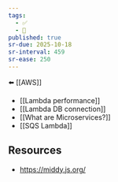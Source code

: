 ```yaml
---
tags:
  - ✅
  - 🧭
published: true
sr-due: 2025-10-18
sr-interval: 459
sr-ease: 250
---
```

⬅️ [[AWS]]

- [[Lambda performance]]
- [[Lambda DB connection]]
- [[What are Microservices?]]
- [[SQS Lambda]]

## Resources
- https://middy.js.org/